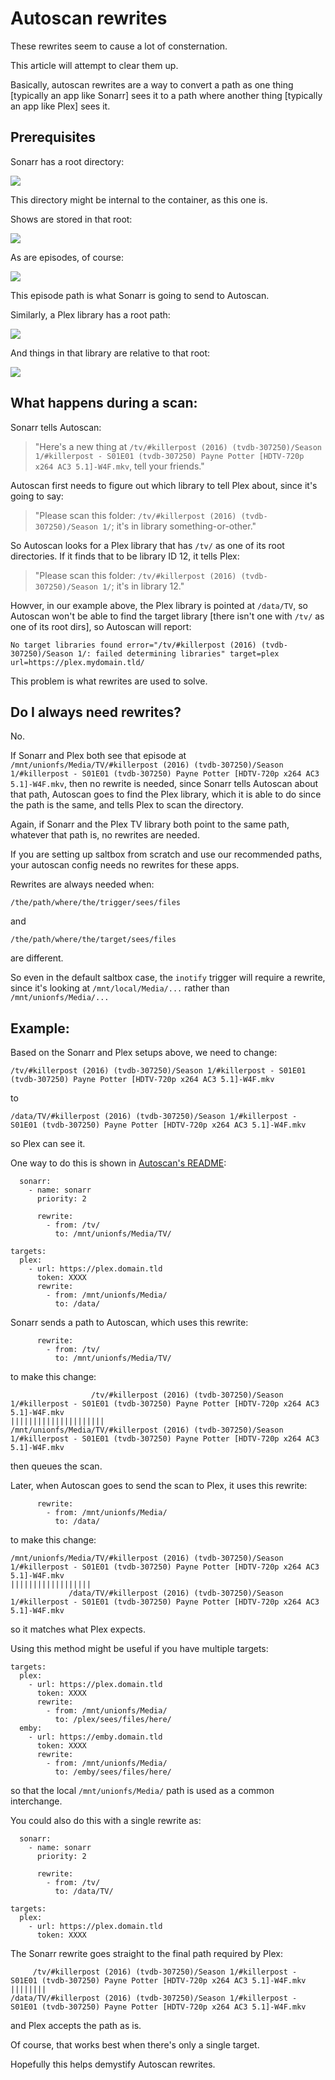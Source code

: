 # Autoscan rewrites

These rewrites seem to cause a lot of consternation.

This article will attempt to clear them up.

Basically, autoscan rewrites are a way to convert a path as one thing [typically an app like Sonarr] sees it to a path where another thing [typically an app like Plex] sees it.

## Prerequisites

Sonarr has a root directory:

![](images/autoscan-01-sonarr-root.png)

This directory might be internal to the container, as this one is.

Shows are stored in that root:

![](images/autoscan-02-sonarr-show.png)

As are episodes, of course:

![](images/autoscan-03-sonarr-episode.png)

This episode path is what Sonarr is going to send to Autoscan.

Similarly, a Plex library has a root path:

![](images/autoscan-04-plex-library.png)

And things in that library are relative to that root:

![](images/autoscan-05-plex-episode.png)

## What happens during a scan:

Sonarr tells Autoscan:

> "Here's a new thing at `/tv/#killerpost (2016) (tvdb-307250)/Season 1/#killerpost - S01E01 (tvdb-307250) Payne Potter [HDTV-720p x264 AC3 5.1]-W4F.mkv`, tell your friends."

Autoscan first needs to figure out which library to tell Plex about, since it's going to say:

> "Please scan this folder: `/tv/#killerpost (2016) (tvdb-307250)/Season 1/`; it's in library something-or-other."

So Autoscan looks for a Plex library that has `/tv/` as one of its root directories.  If it finds that to be library ID 12, it tells Plex:

> "Please scan this folder: `/tv/#killerpost (2016) (tvdb-307250)/Season 1/`; it's in library 12."

Howver, in our example above, the Plex library is pointed at `/data/TV`, so Autoscan won't be able to find the target library [there isn't one with `/tv/` as one of its root dirs], so Autoscan will report:

```
No target libraries found error="/tv/#killerpost (2016) (tvdb-307250)/Season 1/: failed determining libraries" target=plex url=https://plex.mydomain.tld/
```

This problem is what rewrites are used to solve.

## Do I always need rewrites?

No.

If Sonarr and Plex both see that episode at `/mnt/unionfs/Media/TV/#killerpost (2016) (tvdb-307250)/Season 1/#killerpost - S01E01 (tvdb-307250) Payne Potter [HDTV-720p x264 AC3 5.1]-W4F.mkv`, then no rewrite is needed, since Sonarr tells Autoscan about that path, Autoscan goes to find the Plex library, which it is able to do since the path is the same, and tells Plex to scan the directory.

Again, if Sonarr and the Plex TV library both point to the same path, whatever that path is, no rewrites are needed.

If you are setting up saltbox from scratch and use our recommended paths, your autoscan config needs no rewrites for these apps.

Rewrites are always needed when:
```
/the/path/where/the/trigger/sees/files
```
and 
```
/the/path/where/the/target/sees/files
```
are different.

So even in the default saltbox case, the `inotify` trigger will require a rewrite, since it's looking at `/mnt/local/Media/...` rather than `/mnt/unionfs/Media/...`

## Example:

Based on the Sonarr and Plex setups above, we need to change:
```
/tv/#killerpost (2016) (tvdb-307250)/Season 1/#killerpost - S01E01 (tvdb-307250) Payne Potter [HDTV-720p x264 AC3 5.1]-W4F.mkv
```
to
```
/data/TV/#killerpost (2016) (tvdb-307250)/Season 1/#killerpost - S01E01 (tvdb-307250) Payne Potter [HDTV-720p x264 AC3 5.1]-W4F.mkv
```
so Plex can see it.

One way to do this is shown in [Autoscan's README](https://github.com/Cloudbox/autoscan#full-config-file):

```
  sonarr:
    - name: sonarr
      priority: 2

      rewrite:
        - from: /tv/
          to: /mnt/unionfs/Media/TV/

targets:
  plex:
    - url: https://plex.domain.tld
      token: XXXX
      rewrite:
        - from: /mnt/unionfs/Media/
          to: /data/
```

Sonarr sends a path to Autoscan, which uses this rewrite:
```
      rewrite:
        - from: /tv/
          to: /mnt/unionfs/Media/TV/
```
to make this change:
```
                  /tv/#killerpost (2016) (tvdb-307250)/Season 1/#killerpost - S01E01 (tvdb-307250) Payne Potter [HDTV-720p x264 AC3 5.1]-W4F.mkv
|||||||||||||||||||||
/mnt/unionfs/Media/TV/#killerpost (2016) (tvdb-307250)/Season 1/#killerpost - S01E01 (tvdb-307250) Payne Potter [HDTV-720p x264 AC3 5.1]-W4F.mkv
```
then queues the scan.

Later, when Autoscan goes to send the scan to Plex, it uses this rewrite:
```
      rewrite:
        - from: /mnt/unionfs/Media/
          to: /data/
```
to make this change:
```
/mnt/unionfs/Media/TV/#killerpost (2016) (tvdb-307250)/Season 1/#killerpost - S01E01 (tvdb-307250) Payne Potter [HDTV-720p x264 AC3 5.1]-W4F.mkv
||||||||||||||||||
             /data/TV/#killerpost (2016) (tvdb-307250)/Season 1/#killerpost - S01E01 (tvdb-307250) Payne Potter [HDTV-720p x264 AC3 5.1]-W4F.mkv
```
so it matches what Plex expects.

Using this method might be useful if you have multiple targets:
```
targets:
  plex:
    - url: https://plex.domain.tld
      token: XXXX
      rewrite:
        - from: /mnt/unionfs/Media/
          to: /plex/sees/files/here/
  emby:
    - url: https://emby.domain.tld
      token: XXXX
      rewrite:
        - from: /mnt/unionfs/Media/
          to: /emby/sees/files/here/
```
so that the local `/mnt/unionfs/Media/` path is used as a common interchange.

You could also do this with a single rewrite as:
```
  sonarr:
    - name: sonarr
      priority: 2

      rewrite:
        - from: /tv/
          to: /data/TV/

targets:
  plex:
    - url: https://plex.domain.tld
      token: XXXX
```

The Sonarr rewrite goes straight to the final path required by Plex:
```
     /tv/#killerpost (2016) (tvdb-307250)/Season 1/#killerpost - S01E01 (tvdb-307250) Payne Potter [HDTV-720p x264 AC3 5.1]-W4F.mkv
||||||||
/data/TV/#killerpost (2016) (tvdb-307250)/Season 1/#killerpost - S01E01 (tvdb-307250) Payne Potter [HDTV-720p x264 AC3 5.1]-W4F.mkv
```
and Plex accepts the path as is.

Of course, that works best when there's only a single target. 

Hopefully this helps demystify Autoscan rewrites. 
